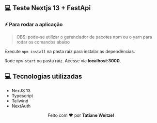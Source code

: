 ## 💻 Teste Nextjs 13 + FastApi


### :zap: Para rodar a aplicação

> OBS: pode-se utilizar o gerenciador de pacotes npm ou o yarn para rodar os comandos abaixo

Execute ```npm install``` na pasta raiz para instalar as dependências.

Rode ```npm start``` na pasta raiz. Acesse via **localhost:3000**.


## 💻 Tecnologias utilizadas

* NexJS 13
* Typescript
* Tailwind
* NextAuth

 <p align="center">Feito com ❤️ por <strong>Tatiane Weitzel<p>
